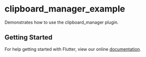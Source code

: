 # clipboard_manager_example

Demonstrates how to use the clipboard_manager plugin.

## Getting Started

For help getting started with Flutter, view our online
[documentation](https://flutter.io/).
